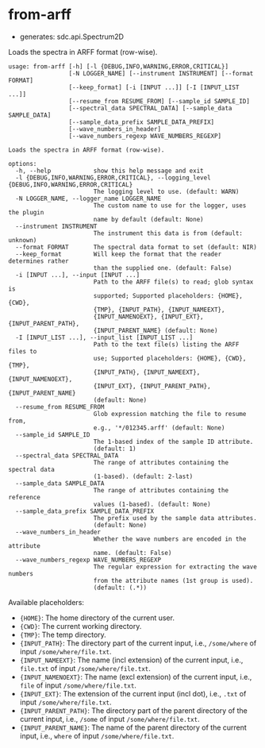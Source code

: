 # from-arff

* generates: sdc.api.Spectrum2D

Loads the spectra in ARFF format (row-wise).

```
usage: from-arff [-h] [-l {DEBUG,INFO,WARNING,ERROR,CRITICAL}]
                 [-N LOGGER_NAME] [--instrument INSTRUMENT] [--format FORMAT]
                 [--keep_format] [-i [INPUT ...]] [-I [INPUT_LIST ...]]
                 [--resume_from RESUME_FROM] [--sample_id SAMPLE_ID]
                 [--spectral_data SPECTRAL_DATA] [--sample_data SAMPLE_DATA]
                 [--sample_data_prefix SAMPLE_DATA_PREFIX]
                 [--wave_numbers_in_header]
                 [--wave_numbers_regexp WAVE_NUMBERS_REGEXP]

Loads the spectra in ARFF format (row-wise).

options:
  -h, --help            show this help message and exit
  -l {DEBUG,INFO,WARNING,ERROR,CRITICAL}, --logging_level {DEBUG,INFO,WARNING,ERROR,CRITICAL}
                        The logging level to use. (default: WARN)
  -N LOGGER_NAME, --logger_name LOGGER_NAME
                        The custom name to use for the logger, uses the plugin
                        name by default (default: None)
  --instrument INSTRUMENT
                        The instrument this data is from (default: unknown)
  --format FORMAT       The spectral data format to set (default: NIR)
  --keep_format         Will keep the format that the reader determines rather
                        than the supplied one. (default: False)
  -i [INPUT ...], --input [INPUT ...]
                        Path to the ARFF file(s) to read; glob syntax is
                        supported; Supported placeholders: {HOME}, {CWD},
                        {TMP}, {INPUT_PATH}, {INPUT_NAMEEXT},
                        {INPUT_NAMENOEXT}, {INPUT_EXT}, {INPUT_PARENT_PATH},
                        {INPUT_PARENT_NAME} (default: None)
  -I [INPUT_LIST ...], --input_list [INPUT_LIST ...]
                        Path to the text file(s) listing the ARFF files to
                        use; Supported placeholders: {HOME}, {CWD}, {TMP},
                        {INPUT_PATH}, {INPUT_NAMEEXT}, {INPUT_NAMENOEXT},
                        {INPUT_EXT}, {INPUT_PARENT_PATH}, {INPUT_PARENT_NAME}
                        (default: None)
  --resume_from RESUME_FROM
                        Glob expression matching the file to resume from,
                        e.g., '*/012345.arff' (default: None)
  --sample_id SAMPLE_ID
                        The 1-based index of the sample ID attribute.
                        (default: 1)
  --spectral_data SPECTRAL_DATA
                        The range of attributes containing the spectral data
                        (1-based). (default: 2-last)
  --sample_data SAMPLE_DATA
                        The range of attributes containing the reference
                        values (1-based). (default: None)
  --sample_data_prefix SAMPLE_DATA_PREFIX
                        The prefix used by the sample data attributes.
                        (default: None)
  --wave_numbers_in_header
                        Whether the wave numbers are encoded in the attribute
                        name. (default: False)
  --wave_numbers_regexp WAVE_NUMBERS_REGEXP
                        The regular expression for extracting the wave numbers
                        from the attribute names (1st group is used).
                        (default: (.*))
```

Available placeholders:

* `{HOME}`: The home directory of the current user.
* `{CWD}`: The current working directory.
* `{TMP}`: The temp directory.
* `{INPUT_PATH}`: The directory part of the current input, i.e., `/some/where` of input `/some/where/file.txt`.
* `{INPUT_NAMEEXT}`: The name (incl extension) of the current input, i.e., `file.txt` of input `/some/where/file.txt`.
* `{INPUT_NAMENOEXT}`: The name (excl extension) of the current input, i.e., `file` of input `/some/where/file.txt`.
* `{INPUT_EXT}`: The extension of the current input (incl dot), i.e., `.txt` of input `/some/where/file.txt`.
* `{INPUT_PARENT_PATH}`: The directory part of the parent directory of the current input, i.e., `/some` of input `/some/where/file.txt`.
* `{INPUT_PARENT_NAME}`: The name of the parent directory of the current input, i.e., `where` of input `/some/where/file.txt`.
